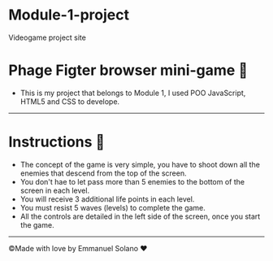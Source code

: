 # Module-1-project
Videogame project site

# Phage Figter browser mini-game 👾
- This is my project that belongs to Module 1, I used POO JavaScript, HTML5 and CSS to develope.

---
# Instructions 📑

- The concept of the game is very simple, you have to shoot down all the enemies that descend from the top of the screen.
- You don't hae to let pass more than 5 enemies to the bottom of the screen in each level.
- You will receive 3 additional life points in each level.
- You must resist 5 waves (levels) to complete the game.
- All the controls are detailed in the left side of the screen, once you start the game.
---

©Made with love by Emmanuel Solano ❤️
 

